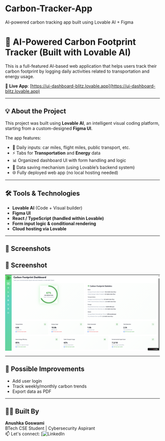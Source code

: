 # Carbon-Tracker-App
AI-powered carbon tracking app built using Lovable AI + Figma
# 🌿 AI-Powered Carbon Footprint Tracker (Built with Lovable AI)

This is a full-featured AI-based web application that helps users track their carbon footprint by logging daily activities related to transportation and energy usage.

🔗 **Live App**: [https://ui-dashboard-blitz.lovable.app](https://ui-dashboard-blitz.lovable.app)

---

## 💡 About the Project

This project was built using **Lovable AI**, an intelligent visual coding platform, starting from a custom-designed **Figma UI**.

The app features:
- 🔢 Daily inputs: car miles, flight miles, public transport, etc.
- ⚡ Tabs for **Transportation** and **Energy** data
- 📊 Organized dashboard UI with form handling and logic
- 📁 Data saving mechanism (using Lovable’s backend system)
- 🌐 Fully deployed web app (no local hosting needed)

---

## 🛠️ Tools & Technologies

- **Lovable AI** (Code + Visual builder)
- **Figma UI**
- **React / TypeScript (handled within Lovable)**
- **Form input logic & conditional rendering**
- **Cloud hosting via Lovable**

---

## 📸 Screenshots
## 📸 Screenshot

![Dashboard Screenshot](https://github.com/Anushkagoswami1711/Carbon-Tracker-App/blob/main/Screenshot%202025-07-19%20064226.png?raw=true)




---

## 🚀 Possible Improvements

- Add user login
- Track weekly/monthly carbon trends
- Export data as PDF

---

## 👩‍💻 Built By

**Anushka Goswami**  
BTech CSE Student | Cybersecurity Aspirant  
📫 Let's connect: [![LinkedIn](https://www.linkedin.com/in/anushka-goswami-0a1889304/)



